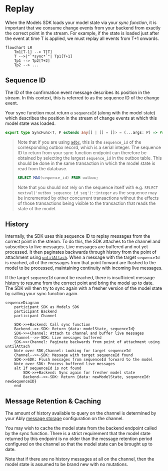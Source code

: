# Replay

When the Models SDK loads your model state via your *sync function*, it is important that we consume change events from your backend from exactly the correct point in the stream. For example, if the state is loaded just after the event at time T is applied, we must replay all events from T+1 onwards.

```mermaid
flowchart LR
    Tm1[T-1] --> T[T]
    T -->|"`*sync*`"| Tp1[T+1]
    Tp1 --> Tp2[T+2]
    Tp2 --> ...
```

## Sequence ID

The ID of the confirmation event message describes its position in the stream. In this context, this is referred to as the sequence ID of the change event.

Your sync function must return a `sequenceId` (along with the model state) which describes the position in the stream of change events at which this model state was loaded.

```ts
export type SyncFunc<T, P extends any[] | [] = []> = (...args: P) => Promise<{ data: T; sequenceId: string }>;
```

> Note that if you are using [`adbc`](https://github.com/ably-labs/adbc/), this is the `sequence_id` of the corresponding outbox record, which is a serial integer. The sequence ID to return from your sync function endpoint can therefore be obtained by selecting the largest `sequence_id` in the outbox table. This should be done in the same transaction in which the model state is read from the database.
> 
> ```sql
> SELECT MAX(sequence_id) FROM outbox;
> ```
>
> Note that you should not rely on the sequence itself with e.g. `SELECT nextval('outbox_sequence_id_seq')::integer` as the sequence may be incremented by other concurrent transactions without the effects of those transactions being visible to the transaction that reads the state of the model.


## History

Internally, the SDK uses this sequence ID to replay messages from the correct point in the stream. To do this, the SDK attaches to the channel and subscribes to live messages. Live messages are buffered and not yet processed. It then paginates backwards through history from the point of attachment using [`untilAttach`](https://ably.com/docs/storage-history/history?lang=javascript#until-attach). When a message with the target `sequenceId` is reached, all of the messages from that point forward are flushed to the model to be processed, maintaining continuity with incoming live messages.

If the target `sequenceId` cannot be reached, there is insufficient message history to resume from the correct point and bring the model up to date. The SDK will then try to sync again with a fresher version of the model state by calling your sync function again.


```mermaid
sequenceDiagram
    participant SDK as Models SDK
    participant Backend
    participant Channel

    SDK->>+Backend: Call sync function
    Backend-->>-SDK: Return {data: modelState, sequenceId}
    SDK->>+Channel: Attach to channel and buffer live messages
    Channel-->>-SDK: Live messages buffered
    SDK->>+Channel: Paginate backwards from point of attachment using untilAttach
    Note over SDK,Channel: Looking for target sequenceId
    Channel-->>-SDK: Message with target sequenceId found
    SDK->>SDK: Flush messages from sequenceId forward to the model
    Note over SDK: Process buffered live messages
    alt If sequenceId is not found
        SDK->>+Backend: Sync again for fresher model state
        Backend-->>-SDK: Return {data: newModelState, sequenceId: newSequenceID}
    end
```

## Message Retention & Caching

The amount of history available to query on the channel is determined by your Ably [message storage](https://ably.com/docs/storage-history/storage) configuration on the channel.

You may wish to cache the model state from the backend endpoint called by the sync function. There is a strict requirement that the model state returned by this endpoint is no older than the message retention period configured on the channel so that the model state can be brought up to date.

Note that if there are no history messages at all on the channel, then the model state is assumed to be brand new with no mutations.
